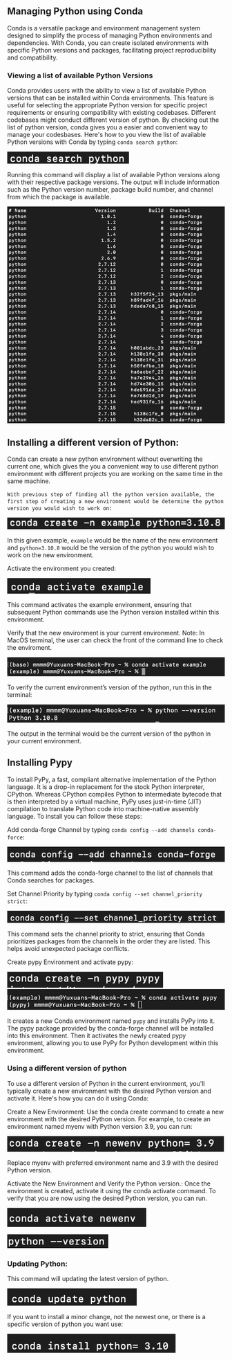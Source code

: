 ## Managing Python using Conda 
Conda is a versatile package and environment management system designed to simplify the process of managing Python environments and dependencies. With Conda, you can create isolated environments with specific Python versions and packages, facilitating project reproducibility and compatibility. 

### Viewing a list of available Python Versions
Conda provides users with the ability to view a list of available Python versions that can be installed within Conda environments. This feature is useful for selecting the appropriate Python version for specific project requirements or ensuring compatibility with existing codebases. Different codebases might conduct different version of python. By checking out the list of python version, conda gives you a easier and convenient way to manage your codesbases. Here's how to you view the list of available Python versions with Conda by typing `conda search python`:

![search_conda_python_available_list](conda_search_python.png)

Running this command will display a list of available Python versions along with their respective package versions. The output will include information such as the Python version number, package build number, and channel from which the package is available.

![Conda_python_version](conda_version.png)

## Installing a different version of Python:
Conda can create a new python environment without overwriting the current one, which gives the you a convenient way to use different python environment with different projects you are working on the same time in the same machine. 

    With previous step of finding all the python version available, the first step of creating a new environment would be determine the python version you would wish to work on: 

![Conda_create_example](conda_create_example.png)

In this given example, `example` would be the name of the new environment and `python=3.10.8` would be the version of the python you would wish to work on the new environment.

Activate the environment you created:

![conda_act](conda_act.png)

This command activates the example environment, ensuring that subsequent Python commands use the Python version installed within this environment. 

Verify that the new environment is your current environment. 
Note: In MacOS terminal, the user can check the front of the command line to check the enviroment. 

![conda_ver1](conda_ver1.png)

To verify the current environment’s version of the python, run this in the terminal:

![conda_ver2](conda_ver2.png)

The output in the terminal would be the current version of the python in your current environment. 

## Installing Pypy

To install PyPy, a fast, compliant alternative implementation of the Python language. It is a drop-in replacement for the stock Python interpreter, CPython. Whereas CPython compiles Python to intermediate bytecode that is then interpreted by a virtual machine, PyPy uses just-in-time (JIT) compilation to translate Python code into machine-native assembly language. To install you can follow these steps:

Add conda-forge Channel by typing `conda config --add channels conda-force`:

![pypy_conda](pypy_force.png)

This command adds the conda-forge channel to the list of channels that Conda searches for packages.

Set Channel Priority by typing `conda config --set channel_priority strict`:

![pypy_strict](conda_strict.png)

This command sets the channel priority to strict, ensuring that Conda prioritizes packages from the channels in the order they are listed. This helps avoid unexpected package conflicts.

Create pypy Environment and activate pypy:

![pypy_setup](conda_set_py.png)
![pypy_act](conda_py_act.png)

It creates a new Conda environment named `pypy` and installs PyPy into it. The pypy package provided by the conda-forge channel will be installed into this environment. Then it activates the newly created pypy environment, allowing you to use PyPy for Python development within this environment.

### Using a different version of python 
To use a different version of Python in the current environment, you'll typically create a new environment with the desired Python version and activate it. Here's how you can do it using Conda:

Create a New Environment: Use the conda create command to create a new environment with the desired Python version. For example, to create an environment named myenv with Python version 3.9, you can run:

![create_new_py](conda_new_create.png)

Replace myenv with preferred environment name and 3.9 with the desired Python version.

Activate the New Environment and Verify the Python version.: Once the environment is created, activate it using the conda activate command. To verify that you are now using the desired Python version, you can run.

![new_env](conda_new_act.png)

![new_ver](conda_ver3.png)

### Updating Python:

This command will updating the latest version of python. 

![conda_update1](conda_update1.png)

If you want to install a minor change, not the newest one, or there is a specific version of python you want use:

![conda_update](conda_update2.png)